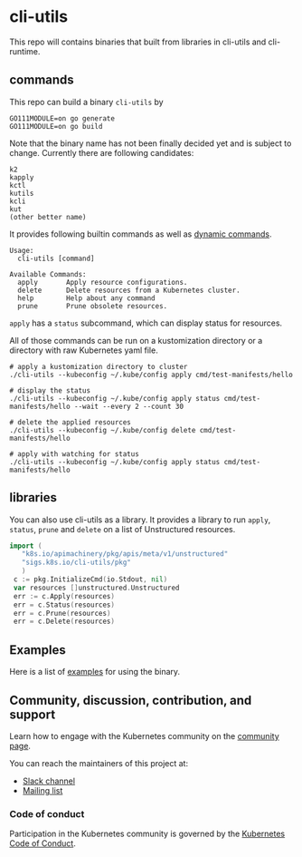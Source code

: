 # cli-utils

This repo will contains binaries that built from libraries in cli-utils and cli-runtime.

## commands
This repo can build a binary `cli-utils` by
```
GO111MODULE=on go generate
GO111MODULE=on go build 
```
Note that the binary name has not been finally decided yet and is subject to change. Currently there are following candidates:
```
k2
kapply
kctl
kutils
kcli
kut
(other better name)
```

It provides following builtin commands as well as [dynamic commands](docs/dy/sample/REAME.md).

```
Usage:
  cli-utils [command]

Available Commands:
  apply       Apply resource configurations.
  delete      Delete resources from a Kubernetes cluster.
  help        Help about any command
  prune       Prune obsolete resources.
```

`apply` has a `status` subcommand, which can display status for resources.

All of those commands can be run on a kustomization directory or a directory with raw Kubernetes yaml file.

```shell
# apply a kustomization directory to cluster
./cli-utils --kubeconfig ~/.kube/config apply cmd/test-manifests/hello

# display the status
./cli-utils --kubeconfig ~/.kube/config apply status cmd/test-manifests/hello --wait --every 2 --count 30

# delete the applied resources
./cli-utils --kubeconfig ~/.kube/config delete cmd/test-manifests/hello

# apply with watching for status
./cli-utils --kubeconfig ~/.kube/config apply status cmd/test-manifests/hello
```

## libraries
You can also use cli-utils as a library. It provides a library to run `apply`,
`status`, `prune` and `delete` on a list of Unstructured resources.

 ```Go
import (
	"k8s.io/apimachinery/pkg/apis/meta/v1/unstructured"
	"sigs.k8s.io/cli-utils/pkg"
	)
  c := pkg.InitializeCmd(io.Stdout, nil)
  var resources []unstructured.Unstructured
  err := c.Apply(resources)
  err = c.Status(resources)
  err = c.Prune(resources)
  err = c.Delete(resources)
```

 ## Examples
Here is a list of [examples](docs/README.md) for using the binary.

## Community, discussion, contribution, and support

Learn how to engage with the Kubernetes community on the [community page](http://kubernetes.io/community/).

You can reach the maintainers of this project at:

- [Slack channel](https://kubernetes.slack.com/messages/sig-cli)
- [Mailing list](https://groups.google.com/forum/#!forum/kubernetes-sig-cli)

### Code of conduct

Participation in the Kubernetes community is governed by the [Kubernetes Code of Conduct](code-of-conduct.md).
